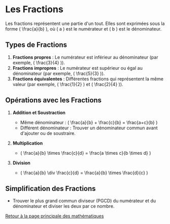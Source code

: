 # Les Fractions

Les fractions représentent une partie d'un tout. Elles sont exprimées sous la forme \( \frac{a}{b} \), où \( a \) est le numérateur et \( b \) est le dénominateur.

## Types de Fractions

1. **Fractions propres** : Le numérateur est inférieur au dénominateur (par exemple, \( \frac{3}{4} \)).
2. **Fractions impropres** : Le numérateur est supérieur ou égal au dénominateur (par exemple, \( \frac{5}{3} \)).
3. **Fractions équivalentes** : Différentes fractions qui représentent la même valeur (par exemple, \( \frac{1}{2} \) et \( \frac{2}{4} \)).

## Opérations avec les Fractions

1. **Addition et Soustraction**
   - Même dénominateur : \( \frac{a}{b} + \frac{c}{b} = \frac{a+c}{b} \)
   - Différent dénominateur : Trouver un dénominateur commun avant d'ajouter ou de soustraire.

2. **Multiplication**
   - \( \frac{a}{b} \times \frac{c}{d} = \frac{a \times c}{b \times d} \)

3. **Division**
   - \( \frac{a}{b} \div \frac{c}{d} = \frac{a}{b} \times \frac{d}{c} \)

## Simplification des Fractions

- Trouver le plus grand commun diviseur (PGCD) du numérateur et du dénominateur et diviser les deux par ce nombre.

[Retour à la page principale des mathématiques](maths.md)
